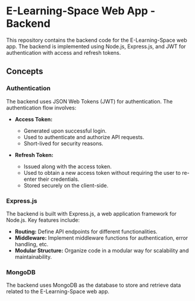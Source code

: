 # E-Learning-Space Web App - Backend

This repository contains the backend code for the E-Learning-Space web app. The backend is implemented using Node.js, Express.js, and JWT for authentication with access and refresh tokens.

## Concepts

### Authentication

The backend uses JSON Web Tokens (JWT) for authentication. The authentication flow involves:

- **Access Token:** 
  - Generated upon successful login.
  - Used to authenticate and authorize API requests.
  - Short-lived for security reasons.

- **Refresh Token:**
  - Issued along with the access token.
  - Used to obtain a new access token without requiring the user to re-enter their credentials.
  - Stored securely on the client-side.

### Express.js

The backend is built with Express.js, a web application framework for Node.js. Key features include:

- **Routing:** Define API endpoints for different functionalities.
- **Middleware:** Implement middleware functions for authentication, error handling, etc.
- **Modular Structure:** Organize code in a modular way for scalability and maintainability.

### MongoDB

The backend uses MongoDB as the database to store and retrieve data related to the E-Learning-Space web app.
